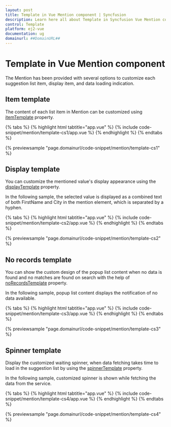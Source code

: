 ```yaml
---
layout: post
title: Template in Vue Mention component | Syncfusion
description: Learn here all about Template in Syncfusion Vue Mention component of Syncfusion Essential JS 2 and more.
control: Template 
platform: ej2-vue
documentation: ug
domainurl: ##DomainURL##
---
```


# Template in Vue Mention component

The Mention has been provided with several options to customize each suggestion list item, display item, and data loading indication.

## Item template

The content of each list item in Mention can be customized using [itemTemplate](https://ej2.syncfusion.com/vue/documentation/api/mention/#itemtemplate) property.

{% tabs %}
{% highlight html tabtitle="app.vue" %}
{% include code-snippet/mention/template-cs1/app.vue %}
{% endhighlight %}
{% endtabs %}
        
{% previewsample "page.domainurl/code-snippet/mention/template-cs1" %}

## Display template

You can customize the mentioned value's display appearance using the [displayTemplate](https://ej2.syncfusion.com/vue/documentation/api/mention/#displaytemplate) property.

In the following sample, the selected value is displayed as a combined text of both FirstName and City in the mention element, which is separated by a hyphen.

{% tabs %}
{% highlight html tabtitle="app.vue" %}
{% include code-snippet/mention/template-cs2/app.vue %}
{% endhighlight %}
{% endtabs %}
        
{% previewsample "page.domainurl/code-snippet/mention/template-cs2" %}

## No records template

You can show the custom design of the popup list content when no data is found and no matches are found on search with the help of [noRecordsTemplate](https://ej2.syncfusion.com/vue/documentation/api/mention/#norecordstemplate) property.

In the following sample, popup list content displays the notification of no data available.

{% tabs %}
{% highlight html tabtitle="app.vue" %}
{% include code-snippet/mention/template-cs3/app.vue %}
{% endhighlight %}
{% endtabs %}
        
{% previewsample "page.domainurl/code-snippet/mention/template-cs3" %}

## Spinner template

Display the customized waiting spinner, when data fetching takes time to load in the suggestion list by using the [spinnerTemplate](https://ej2.syncfusion.com/vue/documentation/api/mention/#spinnertemplate) property.

In the following sample, customized spinner is shown while fetching the data from the service.

{% tabs %}
{% highlight html tabtitle="app.vue" %}
{% include code-snippet/mention/template-cs4/app.vue %}
{% endhighlight %}
{% endtabs %}
        
{% previewsample "page.domainurl/code-snippet/mention/template-cs4" %}